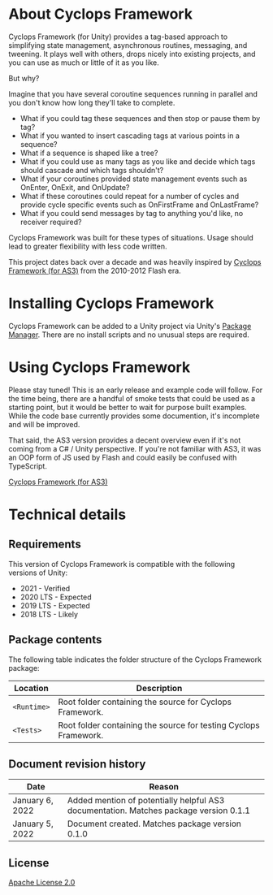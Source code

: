 # About Cyclops Framework

Cyclops Framework (for Unity) provides a tag-based approach to simplifying state management, asynchronous routines, messaging, and tweening.  It plays well with others, drops nicely into existing projects, and you can use as much or little of it as you like.

But why?

Imagine that you have several coroutine sequences running in parallel and you don't know how long they'll take to complete.

- What if you could tag these sequences and then stop or pause them by tag?
- What if you wanted to insert cascading tags at various points in a sequence?
- What if a sequence is shaped like a tree?
- What if you could use as many tags as you like and decide which tags should cascade and which tags shouldn't?
- What if your coroutines provided state management events such as OnEnter, OnExit, and OnUpdate?
- What if these coroutines could repeat for a number of cycles and provide cycle specific events such as OnFirstFrame and OnLastFrame?
- What if you could send messages by tag to anything you'd like, no receiver required?

Cyclops Framework was built for these types of situations.
Usage should lead to greater flexibility with less code written.

This project dates back over a decade and was heavily inspired by [Cyclops Framework (for AS3)](https://github.com/darkmavis/CyclopsFramework)
from the 2010-2012 Flash era.

# Installing Cyclops Framework

Cyclops Framework can be added to a Unity project via Unity's [Package Manager](https://docs.unity3d.com/Manual/upm-ui.html).
There are no install scripts and no unusual steps are required.

# Using Cyclops Framework

Please stay tuned!  This is an early release and example code will follow.  For the time being, there are a handful of smoke tests that could be used as a starting point, but it would be better to wait for purpose built examples.  While the code base currently provides some documention, it's incomplete and will be improved.

That said, the AS3 version provides a decent overview even if it's not coming from a C# / Unity perspective.  If you're not familiar with AS3, it was an OOP form of JS used by Flash and could easily be confused with TypeScript.

[Cyclops Framework (for AS3)](https://github.com/darkmavis/CyclopsFramework)

# Technical details
## Requirements

This version of Cyclops Framework is compatible with the following versions of Unity:

* 2021 - Verified
* 2020 LTS - Expected
* 2019 LTS - Expected
* 2018 LTS - Likely

## Package contents

The following table indicates the folder structure of the Cyclops Framework package:

|Location|Description|
|---|---|
|`<Runtime>`|Root folder containing the source for Cyclops Framework.|
|`<Tests>`|Root folder containing the source for testing Cyclops Framework.|

## Document revision history

|Date|Reason|
|---|---|
|January 6, 2022|Added mention of potentially helpful AS3 documentation. Matches package version 0.1.1|
|January 5, 2022|Document created. Matches package version 0.1.0|

## License

[Apache License 2.0](LICENSE.md)
